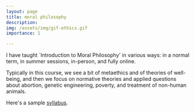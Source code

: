 ```yaml
---
layout: page
title: moral philosophy
description: 
img: /assets/img/gif-ethics.gif
importance: 1

---
```


I have taught `Introduction to Moral Philosophy' in various ways: in a normal term, in summer sessions, in-person, and fully online.

Typically in this course, we see a bit of metaethics and of theories of well-being, and then we focus on normative theories and applied questions about abortion, genetic engineering, poverty, and treatment of non-human animals. 

Here's a sample [syllabus](/assets/pdf/Syllabus-moral-philosophy.pdf). 


<div class="row">
    <div class="col-sm mt-3 mt-md-0">
        <a href=""> 
        <img class="img-fluid rounded z-depth-1" src="{{ '/assets/img/gif-ethics.gif' | relative_url }}" alt="" title="gif functionalism"/>
        </a>
    </div>
</div>
<div class="caption">
    
</div>

